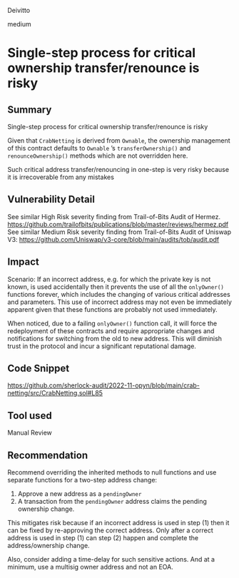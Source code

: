 Deivitto

medium

# Single-step process for critical ownership transfer/renounce is risky

## Summary
 Single-step process for critical ownership transfer/renounce is risky

Given that `CrabNetting` is derived from `Ownable`, the ownership management of this contract defaults to `Ownable` ’s `transferOwnership()` and `renounceOwnership()` methods which are not overridden here. 

Such critical address transfer/renouncing in one-step is very risky because it is irrecoverable from any mistakes







## Vulnerability Detail
See similar High Risk severity finding from Trail-of-Bits Audit of Hermez.
https://github.com/trailofbits/publications/blob/master/reviews/hermez.pdf
See similar Medium Risk severity finding from Trail-of-Bits Audit of Uniswap V3:
https://github.com/Uniswap/v3-core/blob/main/audits/tob/audit.pdf




## Impact
Scenario: If an incorrect address, e.g. for which the private key is not known, is used accidentally then it prevents the use of all the `onlyOwner()` functions forever, which includes the changing of various critical addresses and parameters. This use of incorrect address may not even be immediately apparent given that these functions are probably not used immediately. 

When noticed, due to a failing `onlyOwner()` function call, it will force the redeployment of these contracts and require appropriate changes and notifications for switching from the old to new address. This will diminish trust in the protocol and incur a significant reputational damage.
## Code Snippet
https://github.com/sherlock-audit/2022-11-opyn/blob/main/crab-netting/src/CrabNetting.sol#L85
## Tool used

Manual Review

## Recommendation

Recommend overriding the inherited methods to null functions and use separate functions for a two-step address change:
1. Approve a new address as a `pendingOwner`
2. A transaction from the `pendingOwner` address claims the pending ownership change.

This mitigates risk because if an incorrect address is used in step (1) then it can be fixed by re-approving the correct address. Only after a correct address is used in step (1) can step (2) happen and complete the address/ownership change.

Also, consider adding a time-delay for such sensitive actions. And at a minimum, use a multisig owner address and not an EOA.